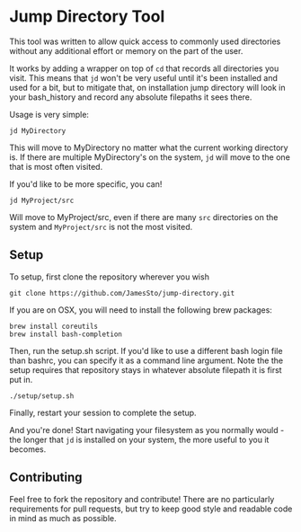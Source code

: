 # Jump Directory Tool

This tool was written to allow quick access to commonly used 
directories without any additional effort or memory on the part of the user.

It works by adding a wrapper on top of `cd` that records all directories you visit.
This means that `jd` won't be very useful until it's been installed and used for
a bit, but to mitigate that, on installation jump directory will look in your bash_history
and record any absolute filepaths it sees there.

Usage is very simple:

```
jd MyDirectory
```

This will move to MyDirectory no matter what the current working directory is. If there are multiple
MyDirectory's on the system, `jd` will move to the one that is most often visited.

If you'd like to be more specific, you can!

```
jd MyProject/src
```

Will move to MyProject/src, even if there are many `src` directories on the system and `MyProject/src`
is not the most visited.


## Setup

To setup, first clone the repository wherever you wish

```
git clone https://github.com/JamesSto/jump-directory.git
```
If you are on OSX, you will need to install the following brew packages:
```
brew install coreutils
brew install bash-completion
```

Then, run the setup.sh script. If you'd like to use a different bash login file than bashrc, you
can specify it as a command line argument. Note the the setup requires that repository stays in whatever absolute filepath it is first put in.

```
./setup/setup.sh
```

Finally, restart your session to complete the setup.

And you're done! Start navigating your filesystem as you normally would - the longer that `jd` is installed
on your system, the more useful to you it becomes.

## Contributing

Feel free to fork the repository and contribute! There are no particularly requirements for pull requests, but
try to keep good style and readable code in mind as much as possible.
